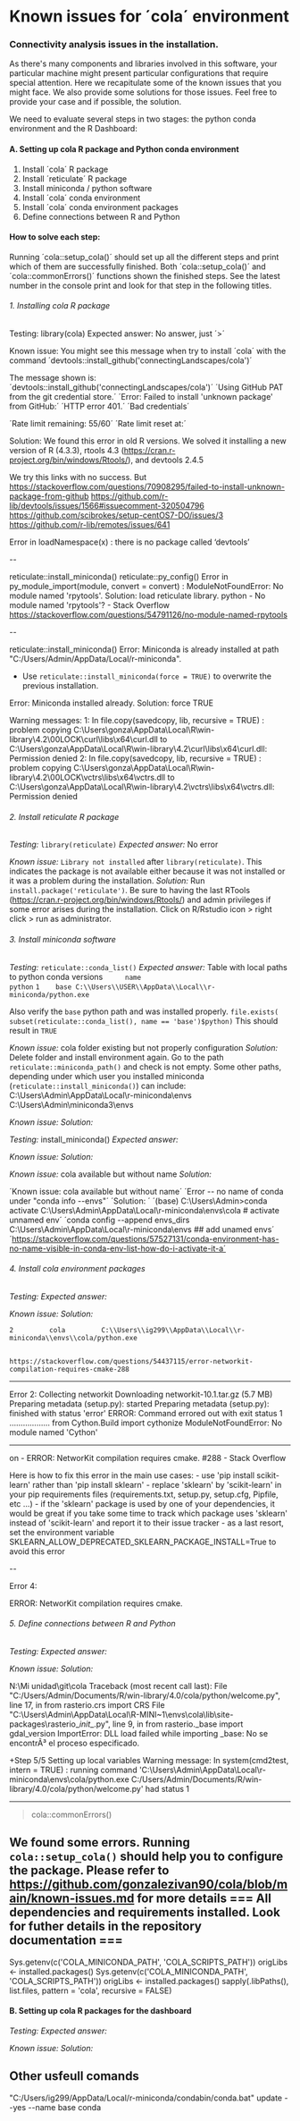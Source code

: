 # Known issues for ´cola´ environment
### Connectivity analysis issues in the installation.

As there's many components and libraries involved in this software, your particular machine might present particular configurations that require special attention. Here we recapitulate some of the known issues that you might face. We also provide some solutions for those issues. Feel free to provide your case and if possible, the solution.

We need to evaluate several steps in two stages: the python conda environment and the R Dashboard:

 
#### A. Setting up cola R package and Python conda environment
 
 1. Install ´cola´ R package
 2. Install ´reticulate´ R package
 3. Install miniconda / python software
 4. Install ´cola´ conda environment
 5. Install ´cola´ conda environment packages
 6. Define connections between R and Python
 

#### How to solve each step:

Running ´cola::setup_cola()´ should set up all the different steps and print which of them are successfully finished. Both ´cola::setup_cola()´ and ´cola::commonErrors()´ functions shown the finished steps. See the latest number in the console print and look for that step in the following titles.


######  1. Installing cola R package
  
  Testing: library(cola)
  Expected answer: No answer, just ´>´
  

  Known issue: You might see this message when try to install ´cola´ with the command ´devtools::install_github('connectingLandscapes/cola')´
  
  The message shown is:
  ´devtools::install_github('connectingLandscapes/cola')´
  ´Using GitHub PAT from the git credential store.´
  ´Error: Failed to install 'unknown package' from GitHub:´
  ´HTTP error 401.´
  ´Bad credentials´

  ´Rate limit remaining: 55/60´
  ´Rate limit reset at:´
  
  Solution:  We found this error in old R versions. We solved it installing a new version of R (4.3.3), rtools 4.3  (https://cran.r-project.org/bin/windows/Rtools/), and devtools 2.4.5
  
  We try this links with no success. But 
  https://stackoverflow.com/questions/70908295/failed-to-install-unknown-package-from-github
  https://github.com/r-lib/devtools/issues/1566#issuecomment-320504796 
  https://github.com/scibrokes/setup-centOS7-DO/issues/3
  https://github.com/r-lib/remotes/issues/641


  Error in loadNamespace(x) : there is no package called ‘devtools’
  
  
  --
  
  reticulate::install_miniconda()
reticulate::py_config()
Error in py_module_import(module, convert = convert) : 
  ModuleNotFoundError: No module named 'rpytools'. 
Solution: load reticulate library.  python - No module named 'rpytools'? - Stack Overflow
https://stackoverflow.com/questions/54791126/no-module-named-rpytools

--

reticulate::install_miniconda()
Error: Miniconda is already installed at path "C:/Users/Admin/AppData/Local/r-miniconda".
- Use `reticulate::install_miniconda(force = TRUE)` to overwrite the previous installation.

Error: Miniconda installed already. 
Solution:  force TRUE


Warning messages:
1: In file.copy(savedcopy, lib, recursive = TRUE) :
  problem copying C:\Users\gonza\AppData\Local\R\win-library\4.2\00LOCK\curl\libs\x64\curl.dll to C:\Users\gonza\AppData\Local\R\win-library\4.2\curl\libs\x64\curl.dll: Permission denied
2: In file.copy(savedcopy, lib, recursive = TRUE) :
  problem copying C:\Users\gonza\AppData\Local\R\win-library\4.2\00LOCK\vctrs\libs\x64\vctrs.dll to C:\Users\gonza\AppData\Local\R\win-library\4.2\vctrs\libs\x64\vctrs.dll: Permission denied



###### 2. Install reticulate R package
  
  *Testing:* `library(reticulate)`
  _Expected answer:_ No error
  
  *Known issue:* `Library not installed` after `library(reticulate)`. This indicates the package is not available either because it was not installed or it was a problem during the installation.
  _Solution:_ Run `install.package('reticulate')`. Be sure to having the last RTools (https://cran.r-project.org/bin/windows/Rtools/) and admin privileges if some error arises during the installation. Click on R/Rstudio icon > right click > run as administrator.
  
 
  
###### 3. Install miniconda software
  
  *Testing:* `reticulate::conda_list()`
  _Expected answer:_ Table with local paths to python conda versions
  `     name                                                  python`
  `1    base C:\\Users\\USER\\AppData\\Local\\r-miniconda/python.exe`
  
  Also verify the `base` python path and was installed properly.
  `file.exists( subset(reticulate::conda_list(), name == 'base')$python)`
  This should result in `TRUE`
  
  
  *Known issue:* cola folder existing but not properly configuration
  _Solution:_ Delete folder and install environment again. Go to the path `reticulate::miniconda_path()` and check is not empty. Some other paths, depending under which user you installed miniconda (`reticulate::install_miniconda()`) can include: 
  C:\Users\Admin\AppData\Local\r-miniconda\envs
  C:\Users\Admin\miniconda3\envs
    
  
  *Known issue:*
  _Solution:_
  

  *Testing:* install_miniconda()
  _Expected answer:_

 
  *Known issue:*
  _Solution:_
  
  *Known issue:* cola available but without name
  _Solution:_
  
´Known issue: cola available but without name´
     ´Error -- no name of conda under "conda info --envs"´
  ´Solution: ´
   ´(base) C:\Users\Admin>conda activate C:\Users\Admin\AppData\Local\r-miniconda\envs\cola # activate unnamed env´
   ´conda config --append envs_dirs C:\Users\Admin\AppData\Local\r-miniconda\envs ## add unamed envs´
   ´https://stackoverflow.com/questions/57527131/conda-environment-has-no-name-visible-in-conda-env-list-how-do-i-activate-it-a´


###### 4. Install cola environment packages
 
  *Testing:*
  _Expected answer:_
  
  *Known issue:*
  _Solution:_
  
    2         cola         C:\\Users\\ig299\\AppData\\Local\\r-miniconda\\envs\\cola/python.exe
    
    
    https://stackoverflow.com/questions/54437115/error-networkit-compilation-requires-cmake-288
    

  
  ---
  Error 2: 
Collecting networkit
  Downloading networkit-10.1.tar.gz (5.7 MB)
  Preparing metadata (setup.py): started
  Preparing metadata (setup.py): finished with status 'error'
  ERROR: Command errored out with exit status 1 ………………
from Cython.Build import cythonize
  ModuleNotFoundError: No module named 'Cython'

---

on - ERROR: NetworKit compilation requires cmake. #288 - Stack Overflow

Here is how to fix this error in the main use cases:
    - use 'pip install scikit-learn' rather than 'pip install sklearn'
    - replace 'sklearn' by 'scikit-learn' in your pip requirements files
      (requirements.txt, setup.py, setup.cfg, Pipfile, etc ...)
    - if the 'sklearn' package is used by one of your dependencies,
      it would be great if you take some time to track which package uses
      'sklearn' instead of 'scikit-learn' and report it to their issue tracker
    - as a last resort, set the environment variable
      SKLEARN_ALLOW_DEPRECATED_SKLEARN_PACKAGE_INSTALL=True to avoid this error

--

Error 4: 

 ERROR: NetworKit compilation requires cmake.


###### 5. Define connections between R and Python
 
  *Testing:*
  _Expected answer:_
  
  *Known issue:*
  _Solution:_



  N:\Mi unidad\git\cola
Traceback (most recent call last):
  File "C:/Users/Admin/Documents/R/win-library/4.0/cola/python/welcome.py", line 17, in <module>
  from rasterio.crs import CRS
File "C:\Users\Admin\AppData\Local\R-MINI~1\envs\cola\lib\site-packages\rasterio\__init__.py", line 9, in <module>
  from rasterio._base import gdal_version
ImportError: DLL load failed while importing _base: No se encontrÃ³ el proceso especificado.



  +Step 5/5 Setting up local variables
Warning message:
In system(cmd2test, intern = TRUE) :
  running command 'C:\Users\Admin\AppData\Local\r-miniconda\envs\cola/python.exe C:/Users/Admin/Documents/R/win-library/4.0/cola/python/welcome.py' had status 1
  
  
  
  ---
  > cola::commonErrors()
 
 We found some errors. Running `cola::setup_cola()` should help you to configure the package.
 Please refer to https://github.com/gonzalezivan90/cola/blob/main/known-issues.md for more details
   === All dependencies and requirements installed. Look for futher details in the repository documentation ===
   ---
   

  Sys.getenv(c('COLA_MINICONDA_PATH', 'COLA_SCRIPTS_PATH'))
  origLibs <- installed.packages()
  Sys.getenv(c('COLA_MINICONDA_PATH', 'COLA_SCRIPTS_PATH'))
  origLibs <- installed.packages()
  sapply(.libPaths(), list.files, pattern = 'cola', recursive = FALSE)
  
  
#### B. Setting up cola R packages for the dashboard

  *Testing:*
  _Expected answer:_
  
  *Known issue:*
  _Solution:_
  

## Other usfeull comands
>
 "C:/Users/ig299/AppData/Local/r-miniconda/condabin/conda.bat" update --yes --name base conda

